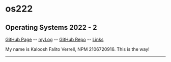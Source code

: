 # os222
## Operating Systems 2022 - 2

[GitHub Page](https://kalooshfv.github.io/os222/) -- 
[myLog](https://kalooshfv.github.io/os222/TXT/mylog.txt) -- 
[GitHub Repo](https://github.com/kalooshfv/os222) -- 
[Links](https://kalooshfv.github.io/os222/LINKS/)

My name is Kaloosh Falito Verrell, NPM 2106720916.
This is the way!
<hr>


